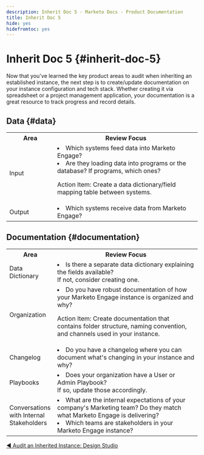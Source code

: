 ```yaml
---
description: Inherit Doc 5 - Marketo Docs - Product Documentation
title: Inherit Doc 5
hide: yes
hidefromtoc: yes
---
```

# Inherit Doc 5 {#inherit-doc-5}

Now that you've learned the key product areas to audit when inheriting an established instance, the next step is to create/update documentation on your instance configuration and tech stack. Whether creating it via spreadsheet or a project management application, your documentation is a great resource to track progress and record details.

## Data {#data}

<table style="table-layout:auto"> 
 <tbody> 
  <tr> 
   <th style="width:25%">Area</th> 
   <th>Review Focus</th>
  </tr> 
  <tr> 
   <td>Input</td> 
   <td><li>Which systems feed data into Marketo Engage?</li>
   <li>Are they loading data into programs or the database? If programs, which ones?</li>
   <p>Action Item: Create a data dictionary/field mapping table between systems.</td>
  </tr>
  <tr> 
   <td>Output</td> 
   <td><li>Which systems receive data from Marketo Engage?</li></td>
  </tr>
 </tbody> 
</table>

## Documentation {#documentation}

<table style="table-layout:auto"> 
 <tbody> 
  <tr> 
   <th style="width:25%">Area</th> 
   <th>Review Focus</th>
  </tr> 
  <tr> 
   <td>Data Dictionary</td> 
   <td><li>Is there a separate data dictionary explaining the fields available?
   <br/>If not, consider creating one.</li></td>
  </tr>
  <tr> 
   <td>Organization</td> 
    <td><li>Do you have robust documentation of how your Marketo Engage instance is organized and why?</li>
   <p>Action Item: Create documentation that contains folder structure, naming convention, and channels used in your instance.</td>
  </tr>
  <tr> 
   <td>Changelog</td> 
    <td><li>Do you have a changelog where you can document what's changing in your instance and why?</li></td>
  </tr>
  <tr> 
   <td>Playbooks</td> 
    <td><li>Does your organization have a User or Admin Playbook? 
    <br/>If so, update those accordingly.</li></td>
  </tr>
  <tr> 
   <td>Conversations with Internal Stakeholders</td> 
    <td><li>What are the internal expectations of your company's Marketing team? Do they match what Marketo Engage is delivering?</li>
   <li>Which teams are stakeholders in your Marketo Engage instance?</li></td>
  </tr>
 </tbody> 
</table>

[◄ Audit an Inherited Instance: Design Studio](/help/marketo/getting-started/inheriting-a-marketo-instance/new-inherit-doc-4.md)

